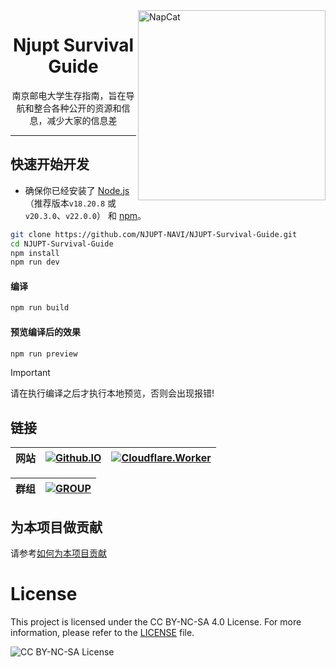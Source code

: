 <a href="https://njuptnavi.top/" target="_blank" rel="noopener noreferrer">
  <img src="https://njuptnavi.top/_astro/NAVI.BMPlSeam_Z1QH86j.webp" width="300" height="304" alt="NapCat" align="right" />
</a>
<div align="center">

# Njupt Survival Guide


南京邮电大学生存指南，旨在导航和整合各种公开的资源和信息，减少大家的信息差
</div>

---



## 快速开始开发
- 确保你已经安装了 [Node.js](https://nodejs.org/)（推荐版本`v18.20.8` 或 `v20.3.0`、`v22.0.0`） 和 [npm](https://www.npmjs.com/)。
```bash
git clone https://github.com/NJUPT-NAVI/NJUPT-Survival-Guide.git
cd NJUPT-Survival-Guide
npm install
npm run dev
```

#### 编译
```bash
npm run build
```

#### 预览编译后的效果
```bash
npm run preview
```

> [!IMPORTANT]
> 请在执行编译之后才执行本地预览，否则会出现报错!


## 链接
| 网站 | [![Github.IO](https://img.shields.io/badge/WebSite-Netlify-orange)](https://njuptnavi.top/) | [![Cloudflare.Worker](https://img.shields.io/badge/WebSite-Github%20Pages-green)](https://njupt-navi.github.io/) 
|:-:|:-:|:-:|

| 群组 | [![GROUP](https://img.shields.io/badge/QQ%20Group-Join-blue)](https://qm.qq.com/q/2AVthOUvfy) 
|:-:|:-:|

## 为本项目做贡献
请参考[如何为本项目贡献](https://njupt-navi.github.io/contribution/contribution/)


# License
This project is licensed under the CC BY-NC-SA 4.0 License.
For more information, please refer to the [LICENSE](./LICENSE) file.


![CC BY-NC-SA License](https://licensebuttons.net/l/by-nc-sa/4.0/88x31.png)
